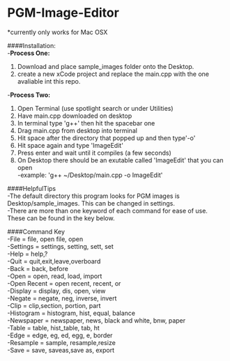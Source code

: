 # PGM-Image-Editor
*currently only works for Mac OSX


####Installation:  
-**Process One:**  
1. Download and place sample_images folder onto the Desktop.  
2. create a new xCode project and replace the main.cpp with the one avaliable int this repo.

-**Process Two:**  
1. Open Terminal (use spotlight search or under Utilities)  
2. Have main.cpp downloaded on desktop  
3. In terminal type 'g++' then hit the spacebar one  
4. Drag main.cpp from desktop into terminal  
5. Hit space after the directory that popped up and then type'-o'  
6. Hit space again and type 'ImageEdit'  
7. Press enter and wait until it compiles (a few seconds)  
8. On Desktop there should be an exutable called 'ImageEdit' that you can open  
  -example: 'g++ ~/Desktop/main.cpp -o ImageEdit'  



####HelpfulTips  
-The default directory this program looks for PGM images is Desktop/sample_images. This can be changed in settings.  
-There are more than one keyword of each command for ease of use. These can be found in the key below.  


####Command Key  
  -File = file, open file, open  
  -Settings = settings, setting, sett, set  
  -Help = help,?  
  -Quit = quit,exit,leave,overboard  
  -Back = back, before  
  -Open = open, read, load, import  
  -Open Recent = open recent, recent, or  
  -Display = display, dis, open, view  
  -Negate = negate, neg, inverse, invert  
  -Clip = clip,section, portion, part  
  -Histogram = histogram, hist, equal, balance  
  -Newspaper = newspaper, news, black and white, bnw, paper  
  -Table = table, hist_table, tab, ht  
  -Edge = edge, eg, ed, egg, e, border  
  -Resample = sample, resample,resize  
  -Save = save, saveas,save as, export  
